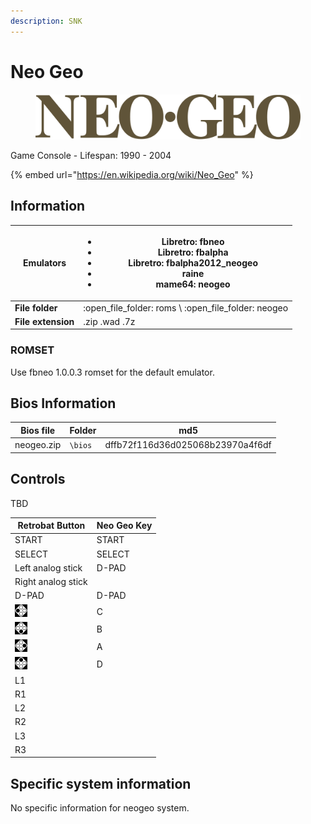 ```yaml
---
description: SNK
---
```


# Neo Geo

<figure><img src="https://raw.githubusercontent.com/fabricecaruso/es-theme-carbon/5149a33eed46b2af638b06119397d4023b75131f/art/logos/neogeo.svg" alt=""><figcaption></figcaption></figure>

Game Console - Lifespan: 1990 - 2004

{% embed url="https://en.wikipedia.org/wiki/Neo_Geo" %}

## Information

| **Emulators**      | <ul><li>Libretro: fbneo</li><li>Libretro: fbalpha</li><li>Libretro: fbalpha2012_neogeo</li><li>raine</li><li>mame64: neogeo</li></ul> |
| ------------------ | ------------------------------------------------------------------------------------------------------------------------------------- |
| **File folder**    | :open\_file\_folder: roms \ :open\_file\_folder: neogeo                                                                               |
| **File extension** | .zip .wad .7z                                                                                                                         |

### ROMSET&#x20;

Use fbneo 1.0.0.3 romset for the default emulator.

## Bios Information

| Bios file  | Folder  | md5                              |
| ---------- | ------- | -------------------------------- |
| neogeo.zip | `\bios` | dffb72f116d36d025068b23970a4f6df |

## Controls

TBD

| Retrobat Button                                    | Neo Geo Key |
| -------------------------------------------------- | ----------- |
| START                                              | START       |
| SELECT                                             | SELECT      |
| Left analog stick                                  | D-PAD       |
| Right analog stick                                 |             |
| D-PAD                                              | D-PAD       |
| ![](<../../.gitbook/assets/image (2) (1) (1).png>) | C           |
| ![](<../../.gitbook/assets/image (1) (2) (1).png>) | B           |
| ![](<../../.gitbook/assets/image (4) (1).png>)     | A           |
| ![](<../../.gitbook/assets/image (3) (1) (2).png>) | D           |
| L1                                                 |             |
| R1                                                 |             |
| L2                                                 |             |
| R2                                                 |             |
| L3                                                 |             |
| R3                                                 |             |

## Specific system information

No specific information for neogeo system.
